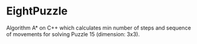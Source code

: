 # EightPuzzle

Algorithm A* on C++ which calculates min number of steps and sequence of movements
for solving Puzzle 15 (dimension: 3x3).
